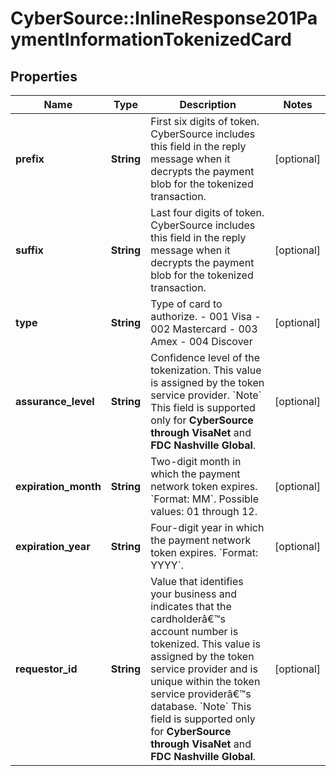 # CyberSource::InlineResponse201PaymentInformationTokenizedCard

## Properties
Name | Type | Description | Notes
------------ | ------------- | ------------- | -------------
**prefix** | **String** | First six digits of token. CyberSource includes this field in the reply message when it decrypts the payment blob for the tokenized transaction.  | [optional] 
**suffix** | **String** | Last four digits of token. CyberSource includes this field in the reply message when it decrypts the payment blob for the tokenized transaction.  | [optional] 
**type** | **String** | Type of card to authorize. - 001 Visa - 002 Mastercard - 003 Amex - 004 Discover  | [optional] 
**assurance_level** | **String** | Confidence level of the tokenization. This value is assigned by the token service provider.  &#x60;Note&#x60; This field is supported only for **CyberSource through VisaNet** and **FDC Nashville Global**.  | [optional] 
**expiration_month** | **String** | Two-digit month in which the payment network token expires. &#x60;Format: MM&#x60;. Possible values: 01 through 12.  | [optional] 
**expiration_year** | **String** | Four-digit year in which the payment network token expires. &#x60;Format: YYYY&#x60;.  | [optional] 
**requestor_id** | **String** | Value that identifies your business and indicates that the cardholderâ€™s account number is tokenized. This value is assigned by the token service provider and is unique within the token service providerâ€™s database.  &#x60;Note&#x60; This field is supported only for **CyberSource through VisaNet** and **FDC Nashville Global**.  | [optional] 


